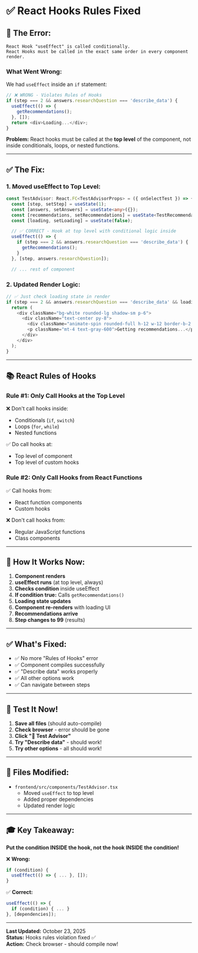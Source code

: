 # ✅ React Hooks Rules Fixed

## 🐛 The Error:

```
React Hook "useEffect" is called conditionally.
React Hooks must be called in the exact same order in every component render.
```

### What Went Wrong:

We had `useEffect` inside an `if` statement:

```typescript
// ❌ WRONG - Violates Rules of Hooks
if (step === 2 && answers.researchQuestion === 'describe_data') {
  useEffect(() => {
    getRecommendations();
  }, []);
  return <div>Loading...</div>;
}
```

**Problem:** React hooks must be called at the **top level** of the component, not inside conditionals, loops, or nested functions.

---

## ✅ The Fix:

### **1. Moved useEffect to Top Level:**

```typescript
const TestAdvisor: React.FC<TestAdvisorProps> = ({ onSelectTest }) => {
  const [step, setStep] = useState(1);
  const [answers, setAnswers] = useState<any>({});
  const [recommendations, setRecommendations] = useState<TestRecommendation[]>([]);
  const [loading, setLoading] = useState(false);

  // ✅ CORRECT - Hook at top level with conditional logic inside
  useEffect(() => {
    if (step === 2 && answers.researchQuestion === 'describe_data') {
      getRecommendations();
    }
  }, [step, answers.researchQuestion]);

  // ... rest of component
```

### **2. Updated Render Logic:**

```typescript
// ✅ Just check loading state in render
if (step === 2 && answers.researchQuestion === 'describe_data' && loading) {
  return (
    <div className="bg-white rounded-lg shadow-sm p-6">
      <div className="text-center py-8">
        <div className="animate-spin rounded-full h-12 w-12 border-b-2 border-blue-600 mx-auto"></div>
        <p className="mt-4 text-gray-600">Getting recommendations...</p>
      </div>
    </div>
  );
}
```

---

## 📚 React Rules of Hooks

### **Rule #1: Only Call Hooks at the Top Level**
❌ Don't call hooks inside:
- Conditionals (`if`, `switch`)
- Loops (`for`, `while`)
- Nested functions

✅ Do call hooks at:
- Top level of component
- Top level of custom hooks

### **Rule #2: Only Call Hooks from React Functions**
✅ Call hooks from:
- React function components
- Custom hooks

❌ Don't call hooks from:
- Regular JavaScript functions
- Class components

---

## 🎯 How It Works Now:

1. **Component renders**
2. **useEffect runs** (at top level, always)
3. **Checks condition** inside useEffect
4. **If condition true:** Calls `getRecommendations()`
5. **Loading state updates**
6. **Component re-renders** with loading UI
7. **Recommendations arrive**
8. **Step changes to 99** (results)

---

## ✅ What's Fixed:

- ✅ No more "Rules of Hooks" error
- ✅ Component compiles successfully
- ✅ "Describe data" works properly
- ✅ All other options work
- ✅ Can navigate between steps

---

## 🚀 Test It Now!

1. **Save all files** (should auto-compile)
2. **Check browser** - error should be gone
3. **Click "🧭 Test Advisor"**
4. **Try "Describe data"** - should work!
5. **Try other options** - all should work!

---

## 📝 Files Modified:

- `frontend/src/components/TestAdvisor.tsx`
  - Moved `useEffect` to top level
  - Added proper dependencies
  - Updated render logic

---

## 🎓 Key Takeaway:

**Put the condition INSIDE the hook, not the hook INSIDE the condition!**

❌ **Wrong:**
```typescript
if (condition) {
  useEffect(() => { ... }, []);
}
```

✅ **Correct:**
```typescript
useEffect(() => {
  if (condition) { ... }
}, [dependencies]);
```

---

**Last Updated:** October 23, 2025  
**Status:** Hooks rules violation fixed ✅  
**Action:** Check browser - should compile now!
